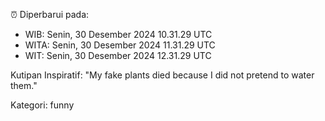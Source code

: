 ⏰ Diperbarui pada:
- WIB: Senin, 30 Desember 2024 10.31.29 UTC
- WITA: Senin, 30 Desember 2024 11.31.29 UTC
- WIT: Senin, 30 Desember 2024 12.31.29 UTC

Kutipan Inspiratif:
"My fake plants died because I did not pretend to water them."


Kategori: funny

